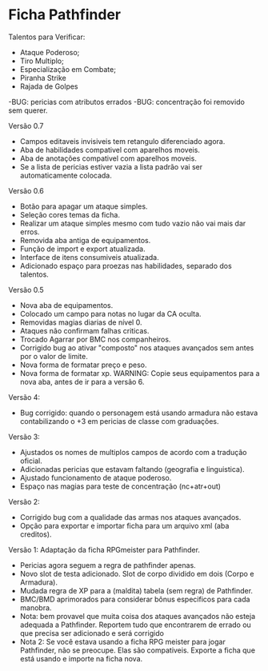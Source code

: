 # Ficha Pathfinder
Talentos para Verificar:
* Ataque Poderoso;
* Tiro Multiplo;
* Especialização em Combate;
* Piranha Strike
* Rajada de Golpes

-BUG: pericias com atributos errados
-BUG: concentração foi removido sem querer. 

Versão 0.7
- Campos editaveis invisiveis tem retangulo diferenciado agora. 
- Aba de habilidades compativel com aparelhos moveis. 
- Aba de anotações compativel com aparelhos moveis. 
- Se a lista de pericias estiver vazia a lista padrão vai ser automaticamente colocada. 

Versão 0.6
- Botão para apagar um ataque simples. 
- Seleção cores temas da ficha. 
- Realizar um ataque simples mesmo com tudo vazio não vai mais dar erros. 
- Removida aba antiga de equipamentos.
- Função de import e export atualizada. 
- Interface de itens consumiveis atualizada.
- Adicionado espaço para proezas nas habilidades, separado dos talentos. 

Versão 0.5
+ Nova aba de equipamentos.
+ Colocado um campo para notas no lugar da CA oculta.
+ Removidas magias diarias de nível 0.
+ Ataques não confirmam falhas criticas. 
+ Trocado Agarrar por BMC nos companheiros. 
+ Corrigido bug ao ativar "composto" nos ataques avançados sem antes por o valor de limite. 
+ Nova forma de formatar preço e peso.
+ Nova forma de formatar xp.
WARNING: Copie seus equipamentos para a nova aba, antes de ir para a versão 6.

Versão 4:
+ Bug corrigido: quando o personagem está usando armadura não estava contabilizando o +3 em pericias de classe com graduações. 

Versão 3:
+ Ajustados os nomes de multiplos campos de acordo com a tradução oficial. 
+ Adicionadas pericias que estavam faltando (geografia e linguistica).
+ Ajustado funcionamento de ataque poderoso. 
+ Espaço nas magias para teste de concentração (nc+atr+out)

Versão 2:
- Corrigido bug com a qualidade das armas nos ataques avançados.
- Opção para exportar e importar ficha para um arquivo xml (aba creditos).

Versão 1: Adaptação da ficha RPGmeister para Pathfinder. 
- Pericias agora seguem a regra de pathfinder apenas. 
- Novo slot de testa adicionado. Slot de corpo dividido em dois (Corpo e Armadura).
- Mudada regra de XP para a (maldita) tabela (sem regra) de Pathfinder. 
- BMC/BMD aprimorados para considerar bônus especificos para cada manobra. 
- Nota: bem provavel que muita coisa dos ataques avançados não esteja adequada a Pathfinder. Reportem tudo que encontrarem de errado ou que precisa ser adicionado e será corrigido
- Nota 2: Se você estava usando a ficha RPG meister para jogar Pathfinder, não se preocupe. Elas são compativeis. Exporte a ficha que está usando e importe na ficha nova. 